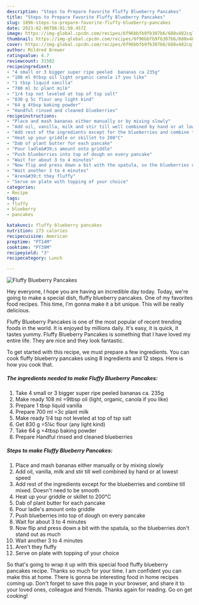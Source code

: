 ```yaml
---
description: "Steps to Prepare Favorite Fluffy Blueberry Pancakes"
title: "Steps to Prepare Favorite Fluffy Blueberry Pancakes"
slug: 1896-steps-to-prepare-favorite-fluffy-blueberry-pancakes
date: 2021-02-06T06:01:58.457Z
image: https://img-global.cpcdn.com/recipes/6f96bbfb9fb307b6/680x482cq70/fluffy-blueberry-pancakes-recipe-main-photo.jpg
thumbnail: https://img-global.cpcdn.com/recipes/6f96bbfb9fb307b6/680x482cq70/fluffy-blueberry-pancakes-recipe-main-photo.jpg
cover: https://img-global.cpcdn.com/recipes/6f96bbfb9fb307b6/680x482cq70/fluffy-blueberry-pancakes-recipe-main-photo.jpg
author: Mildred Brewer
ratingvalue: 4.7
reviewcount: 31502
recipeingredient:
- "4 small or 3 bigger super ripe peeled  bananas ca 235g"
- "108 ml 9tbsp oil light organic canola if you like"
- "1 tbsp liquid vanilla"
- "700 ml 3c plant milk"
- "1/4 tsp not leveled at top of tsp salt"
- "830 g 5c flour any light kind"
- "64 g 4tbsp baking powder"
- "Handful rinsed and cleaned blueberries"
recipeinstructions:
- "Place and mash bananas either manually or by mixing slowly"
- "Add oil, vanilla, milk and stir till well combined by hand or at lowest speed"
- "Add rest of the ingredients except for the blueberries and combine till mixed. Doesn&#39;t need to be smooth"
- "Heat up your griddle or skillet to 200°C"
- "Dab of plant butter for each pancake"
- "Pour ladle&#39;s amount onto griddle"
- "Push blueberries into top of dough on every pancake"
- "Wait for about 3 to 4 minutes"
- "Now flip and press down a bit with the spatula, so the blueberries don&#39;t stand out as much"
- "Wait another 3 to 4 minutes"
- "Aren&#39;t they fluffy"
- "Serve on plate with topping of your choice"
categories:
- Recipe
tags:
- fluffy
- blueberry
- pancakes

katakunci: fluffy blueberry pancakes 
nutrition: 173 calories
recipecuisine: American
preptime: "PT14M"
cooktime: "PT39M"
recipeyield: "3"
recipecategory: Lunch

---
```



![Fluffy Blueberry Pancakes](https://img-global.cpcdn.com/recipes/6f96bbfb9fb307b6/680x482cq70/fluffy-blueberry-pancakes-recipe-main-photo.jpg)

Hey everyone, I hope you are having an incredible day today. Today, we're going to make a special dish, fluffy blueberry pancakes. One of my favorites food recipes. This time, I'm gonna make it a bit unique. This will be really delicious.

Fluffy Blueberry Pancakes is one of the most popular of recent trending foods in the world. It is enjoyed by millions daily. It's easy, it is quick, it tastes yummy. Fluffy Blueberry Pancakes is something that I have loved my entire life. They are nice and they look fantastic.




To get started with this recipe, we must prepare a few ingredients. You can cook fluffy blueberry pancakes using 8 ingredients and 12 steps. Here is how you cook that.

<!--inarticleads1-->

##### The ingredients needed to make Fluffy Blueberry Pancakes:

1. Take 4 small or 3 bigger super ripe peeled  bananas ca. 235g
1. Make ready 108 ml =9tbsp oil (light, organic, canola if you like)
1. Prepare 1 tbsp liquid vanilla
1. Prepare 700 ml =3c plant milk
1. Make ready 1/4 tsp not leveled at top of tsp salt
1. Get 830 g =5¼c flour (any light kind)
1. Take 64 g =4tbsp baking powder
1. Prepare Handful rinsed and cleaned blueberries




<!--inarticleads2-->

##### Steps to make Fluffy Blueberry Pancakes:

1. Place and mash bananas either manually or by mixing slowly
1. Add oil, vanilla, milk and stir till well combined by hand or at lowest speed
1. Add rest of the ingredients except for the blueberries and combine till mixed. Doesn&#39;t need to be smooth
1. Heat up your griddle or skillet to 200°C
1. Dab of plant butter for each pancake
1. Pour ladle&#39;s amount onto griddle
1. Push blueberries into top of dough on every pancake
1. Wait for about 3 to 4 minutes
1. Now flip and press down a bit with the spatula, so the blueberries don&#39;t stand out as much
1. Wait another 3 to 4 minutes
1. Aren&#39;t they fluffy
1. Serve on plate with topping of your choice




So that's going to wrap it up with this special food fluffy blueberry pancakes recipe. Thanks so much for your time. I am confident you can make this at home. There is gonna be interesting food in home recipes coming up. Don't forget to save this page in your browser, and share it to your loved ones, colleague and friends. Thanks again for reading. Go on get cooking!

